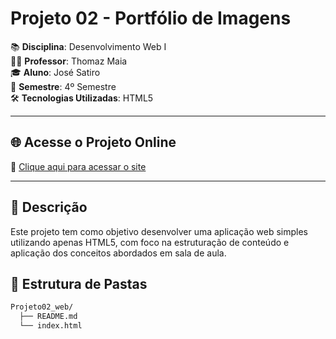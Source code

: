 # Projeto 02 - Portfólio de Imagens

📚 **Disciplina**: Desenvolvimento Web I  
👨‍🏫 **Professor**: Thomaz Maia  
🎓 **Aluno**: José Satiro  
📅 **Semestre**: 4º Semestre  
🛠️ **Tecnologias Utilizadas**: HTML5

---

## 🌐 Acesse o Projeto Online

🔗 [Clique aqui para acessar o site](https://SatiroDev.github.io/Projeto02_web/)

---

## 📌 Descrição

Este projeto tem como objetivo desenvolver uma aplicação web simples utilizando apenas HTML5, com foco na estruturação de conteúdo e aplicação dos conceitos abordados em sala de aula.


## 📁 Estrutura de Pastas

```bash
Projeto02_web/
  ├── README.md
  └── index.html
```
